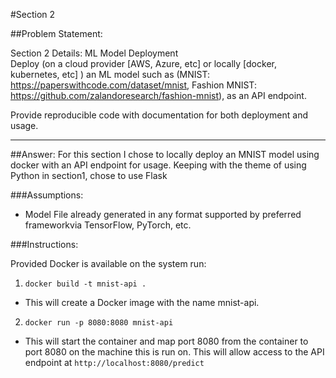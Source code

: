#Section 2

##Problem Statement: 

Section 2 Details: ML Model Deployment  
Deploy (on a cloud provider [AWS, Azure, etc] or locally [docker, kubernetes, etc] ) an ML model such as (MNIST: https://paperswithcode.com/dataset/mnist, Fashion MNIST: https://github.com/zalandoresearch/fashion-mnist), as an API endpoint.  
 
Provide reproducible code with documentation for both deployment and usage. 

----
##Answer:
For this section I chose to locally deploy an MNIST model using docker with an API endpoint for usage. Keeping with the theme of using Python in section1, chose to use Flask 

###Assumptions:
- Model File already generated in any format supported by preferred frameworkvia TensorFlow, PyTorch, etc. 

###Instructions: 

Provided Docker is available on the system run: 
1. `docker build -t mnist-api .`
 - This will create a Docker image with the name mnist-api.

2. `docker run -p 8080:8080 mnist-api`
 - This will start the container and map port 8080 from the container to port 8080 on the machine this is run on. This will allow access to the API endpoint at `http://localhost:8080/predict`